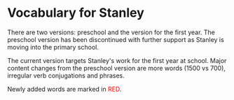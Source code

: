 # Vocabulary for Stanley


There are two versions: preschool and the version for the first year. The preschool version has been discontinued with further support as Stanley is moving into the primary school.


The current version targets Stanley's work for the first year at school. Major content changes from the preschool version are more words (1500 vs 700), irregular verb conjugations and phrases.

Newly added words are marked in <span style="color:red">RED</span>.